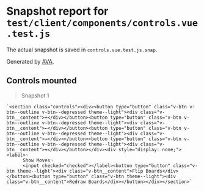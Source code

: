 # Snapshot report for `test/client/components/controls.vue.test.js`

The actual snapshot is saved in `controls.vue.test.js.snap`.

Generated by [AVA](https://ava.li).

## Controls mounted

> Snapshot 1

    `<section class="controls"><div><button type="button" class="v-btn v-btn--outline v-btn--depressed theme--light"><div class="v-btn__content">↫</div></button><button type="button" class="v-btn v-btn--outline v-btn--depressed theme--light"><div class="v-btn__content">←</div></button><button type="button" class="v-btn v-btn--outline v-btn--depressed theme--light"><div class="v-btn__content">→</div></button><button type="button" class="v-btn v-btn--outline v-btn--depressed theme--light"><div class="v-btn__content">↬</div></button></div><div style="display: none;"><label>␊
          Show Moves␊
          <input checked="checked"></label><button type="button" class="v-btn theme--light"><div class="v-btn__content">Flip Boards</div></button><button type="button" class="v-btn theme--light"><div class="v-btn__content">Redraw Boards</div></button></div></section>`
